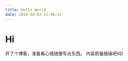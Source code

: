 ```yaml
---
title: Hello World
date: 2018-04-03 21:46:12
---
```

# Hi      

开了个博客，准备看心情随便写点东西。
内容质量随缘吧XD











